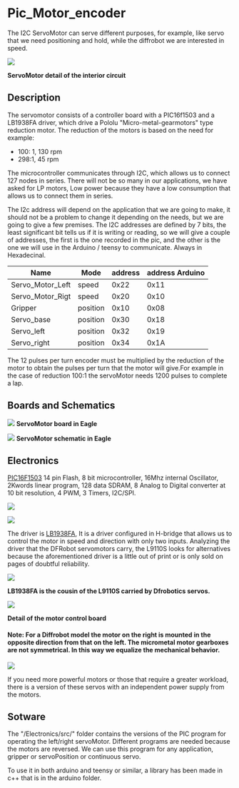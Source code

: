 # Pic_Motor_encoder
The  I2C ServoMotor can serve different purposes, for example, like servo that we need positioning and hold, while the diffrobot we are interested in speed. 

![](./Electronics/pictures/detail_servo_00.png)
 
 **ServoMotor detail of the interior circuit** 

## Description ##
The servomotor consists of a controller board with a PIC16f1503 and a LB1938FA driver, which drive a Pololu &quot;Micro-metal-gearmotors&quot; type reduction motor. The reduction of the motors is based on the need for example:

- 100: 1, 130 rpm
- 298:1, 45 rpm

The microcontroller communicates through I2C, which allows us to connect 127 nodes in series. There will not be so many in our applications, we have asked for LP motors, Low power because they have a low consumption that allows us to connect them in series.

The I2c address will depend on the application that we are going to make, it should not be a problem to change it depending on the needs, but we are going to give a few premises. The I2C addresses are defined by 7 bits, the least significant bit tells us if it is writing or reading, so we will give a couple of addresses, the first is the one recorded in the pic, and the other is the one we will use in the Arduino / teensy to communicate. Always in Hexadecinal.


| Name            | Mode     | address | address Arduino |
| --------------- | -------- | --------| ----------------|
|Servo_Motor_Left |   speed  |   0x22  |       0x11      |
|Servo_Motor_Rigt |   speed  |   0x20  |       0x10      |
|Gripper          | position |   0x10  |       0x08      |
|Servo_base       | position |   0x30  |       0x18      |
|Servo_left       | position |   0x32  |       0x19      |
|Servo_right      | position |   0x34  |       0x1A      |


The 12 pulses per turn encoder must be multiplied by the reduction of the motor to obtain the pulses per turn that the motor will give.For example in the case of reduction 100:1 the servoMotor needs 1200 pulses to complete a lap.

## Boards and Schematics ##

![](./Electronics/pictures/board_0.png)
**ServoMotor board in Eagle**

![](./Electronics/pictures/sch_0.png)
**ServoMotor schematic in Eagle** 

## Electronics  

[PIC16F1503](http://ww1.microchip.com/downloads/en/DeviceDoc/40001607D.pdf) 14 pin Flash, 8 bit microcontroller, 16Mhz internal Oscillator, 2Kwords linear program, 128 data SDRAM, 8 Analog to Digital converter at 10 bit resolution, 4 PWM, 3 Timers, I2C/SPI.

![](./Electronics/pictures/pic16f1503.png)



![](./Electronics/pictures/pic16f1503_b.png)



The driver is [LB1938FA](https://www.dropbox.com/s/l5har1ai8nknbxs/LB1938FA.pdf?dl=0), It is a driver configured in H-bridge that allows us to control the motor in speed and direction with only two inputs. Analyzing the driver that the DFRobot servomotors carry, the L9110S looks for alternatives because the aforementioned driver is a little out of print or is only sold on pages of doubtful reliability.

 ![](./Electronics/pictures/detail_driver_00.png)

 **LB1938FA is the cousin of the L9110S carried by Dfrobotics servos.** 



 ![](./Electronics/pictures/detail_servo_01.png)
 
 **Detail of the motor control board** 

#### Note: For a Diffrobot model the motor on the right is mounted in the opposite direction from that on the left. The micrometal motor gearboxes are not symmetrical. In this way we equalize the mechanical behavior. #### 

![](./Electronics/pictures/boards.jpg)

If you need more powerful motors or those that require a greater workload, there is a version of these servos with an independent power supply from the motors.

## Sotware ##

The "/Electronics/src/" folder contains the versions of the PIC program for operating the  left/right servoMotor. Different programs are needed because the motors are reversed. We can use this program for any application, gripper or servoPosition or continuous servo. 

To use it in both arduino and teensy or similar, a library has been made in c++ that is in the arduino folder.  

